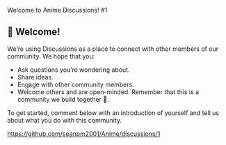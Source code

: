 Welcome to Anime Discussions! #1 

<!--
    ✏️ Optional: Customize the content below to let your community know what you intend to use Discussions for.
-->
## 👋 Welcome!
  We’re using Discussions as a place to connect with other members of our community. We hope that you:
  * Ask questions you’re wondering about.
  * Share ideas.
  * Engage with other community members.
  * Welcome others and are open-minded. Remember that this is a community we
  build together 💪.

  To get started, comment below with an introduction of yourself and tell us about what you do with this community.

<!--
  For the maintainers, here are some tips 💡 for getting started with Discussions. We'll leave these in Markdown comments for now, but feel free to take out the comments for all maintainers to see.

  📢 **Announce to your community** that Discussions is available! Go ahead and send that tweet, post, or link it from the website to drive traffic here.

  🔗 If you use issue templates, **link any relevant issue templates** such as questions and community conversations to Discussions. Declutter your issues by driving community content to where they belong in Discussions. If you need help, here's a [link to the documentation](https://docs.github.com/en/github/building-a-strong-community/configuring-issue-templates-for-your-repository#configuring-the-template-chooser).

  ➡️ You can **convert issues to discussions** either individually or bulk by labels. Looking at you, issues labeled “question” or “discussion”.
-->

https://github.com/seanpm2001/Anime/discussions/1
